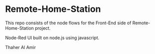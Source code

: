 # Remote-Home-Station

This repo consists of the node flows for the Front-End side of Remote-Home-Station project.

Node-Red UI built on node.js using javascript. 

Thaher Al Amir
